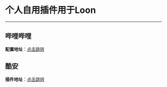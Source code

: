# 个人自用插件用于Loon
---
## 哔哩哔哩  
**配置地址**：[点击跳转](https://www.nsloon.com/openloon/import?plugin=https://github.com/z-jinke/loon/raw/refs/heads/main/Plugin/BiliBili)

## 酷安
**插件地址**：[点击跳转](https://www.nsloon.com/openloon/import?plugin=https://github.com/z-jinke/loon/raw/refs/heads/main/Plugin/Coolapk)
